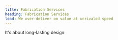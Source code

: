 ```yaml
---
title: Fabrication Services
heading: Fabrication Services
lead: We over-deliver on value at unrivaled speed
---
```

It's about long-lasting design
